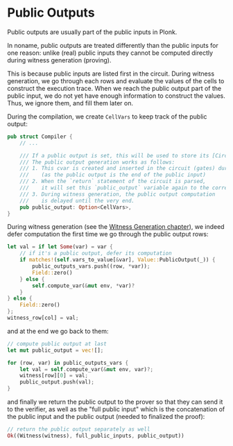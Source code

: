 # Public Outputs

Public outputs are usually part of the public inputs in Plonk.

In noname, public outputs are treated differently than the public inputs for one reason: unlike (real) public inputs they cannot be computed directly during witness generation (proving).

This is because public inputs are listed first in the circuit. During witness generation, we go through each rows and evaluate the values of the cells to construct the execution trace. 
When we reach the public output part of the public input, we do not yet have enough information to construct the values.
Thus, we ignore them, and fill them later on.

During the compilation, we create `CellVars` to keep track of the public output:

```rust
pub struct Compiler {
    // ...

    /// If a public output is set, this will be used to store its [CircuitVar] (cvar).
    /// The public output generation works as follows:
    /// 1. This cvar is created and inserted in the circuit (gates) during compilation of the public input
    ///    (as the public output is the end of the public input)
    /// 2. When the `return` statement of the circuit is parsed,
    ///    it will set this `public_output` variable again to the correct vars.
    /// 3. During witness generation, the public output computation
    ///    is delayed until the very end.
    pub public_output: Option<CellVars>,
}
```

During witness generation (see the [Witness Generation chapter](./witness-generation.md)), we indeed defer computation the first time we go through the public output rows:

```rust
let val = if let Some(var) = var {
    // if it's a public output, defer its computation
    if matches!(self.vars_to_value[&var], Value::PublicOutput(_)) {
        public_outputs_vars.push((row, *var));
        Field::zero()
    } else {
        self.compute_var(&mut env, *var)?
    }
} else {
    Field::zero()
};
witness_row[col] = val;
```

and at the end we go back to them:

```rust
// compute public output at last
let mut public_output = vec![];

for (row, var) in public_outputs_vars {
    let val = self.compute_var(&mut env, var)?;
    witness[row][0] = val;
    public_output.push(val);
}
```

and finally we return the public output to the prover so that they can send it to the verifier, as well as the "full public input" which is the concatenation of the public input and the public output (needed to finalized the proof):

```rust
// return the public output separately as well
Ok((Witness(witness), full_public_inputs, public_output))
```
